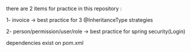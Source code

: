 there are 2 items for practice in this repository :

1- invoice -> best practice for 3 @InheritanceType strategies

2- person/permission/user/role -> best practice for spring security(Login)

dependencies exist on pom.xml
